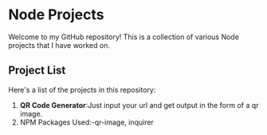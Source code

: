 # Node Projects

Welcome to my GitHub repository! This is a collection of various Node projects that I have worked on.

## Project List

Here's a list of the projects in this repository:

1.  **QR Code Generator**:Just input your url and get output in the form of a qr image.
2.  NPM Packages Used:-qr-image, inquirer


